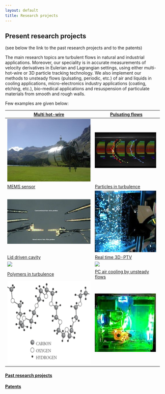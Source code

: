 ```yaml
---
layout: default
title: Research projects
---
```


## Present research projects

(see below the link to the past research projects and to the patents)

The main research topics are turbulent flows in natural and industrial applications. Moreover, our speciality is in accurate measurements of velocity derivatives in Eulerian and Lagrangian settings, using either multi-hot-wire or 3D particle tracking technology. We also implement our methods to unsteady flows (pulsating, periodic, etc.) of air and liquids in cooling applications, micro-electronics industry applications (coating, etching, etc.), bio-medical applications and resuspension of particulate materials from smooth and rough walls. 

Few examples are given below: 


[Multi hot-wire](multihotwire.html) | [Pulsating flows](pulsating.html) 
------------ | ------------- 
![](../images/calibration_in_situ.jpg) | ![](../images//profiles_700_quiver.jpg "Flow field")  
[MEMS sensor](microsensor.html) | [Particles in turbulence](twophase.html)
![MEMS sensor](../images/P1010129.JPG) | ![](../images/twophase.jpg)
[Lid driven cavity](cavity.html) | [Real time 3D-PTV](realtime.html)
![](http://lh6.ggpht.com/_Ehhk1abDUqc/SR7kA0Gw1HI/AAAAAAAADkA/FXUIcQqCQRc/s288/assembly_belt_large_aquarium.jpg) | ![](http://lh3.google.com/particle.tracking/R72ZOs-L0aI/AAAAAAAABjY/Oili4BO4QfM/s288/Image005.jpg)
[Polymers in turbulence](polymers.html) | [PC air cooling by unsteady flows](cooling.html)
![](../images/polymers.jpg)	 | ![](../images/pc-heat.jpg) 



#### [Past research projects](past_research.html)

#### [Patents](patents.html)


